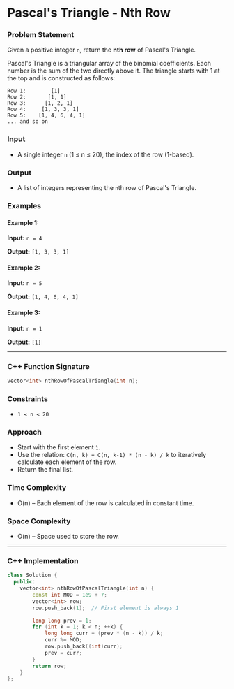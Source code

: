 # Pascal's Triangle - Nth Row

### Problem Statement
Given a positive integer `n`, return the **nth row** of Pascal's Triangle.

Pascal's Triangle is a triangular array of the binomial coefficients. Each number is the sum of the two directly above it. The triangle starts with 1 at the top and is constructed as follows:

```
Row 1:        [1]
Row 2:       [1, 1]
Row 3:      [1, 2, 1]
Row 4:     [1, 3, 3, 1]
Row 5:    [1, 4, 6, 4, 1]
... and so on
```

### Input
- A single integer `n` (1 ≤ n ≤ 20), the index of the row (1-based).

### Output
- A list of integers representing the `n`th row of Pascal's Triangle.

### Examples
#### Example 1:
**Input:** `n = 4`

**Output:** `[1, 3, 3, 1]`

#### Example 2:
**Input:** `n = 5`

**Output:** `[1, 4, 6, 4, 1]`

#### Example 3:
**Input:** `n = 1`

**Output:** `[1]`

---

### C++ Function Signature
```cpp
vector<int> nthRowOfPascalTriangle(int n);
```

### Constraints
- `1 ≤ n ≤ 20`

### Approach
- Start with the first element `1`.
- Use the relation: `C(n, k) = C(n, k-1) * (n - k) / k` to iteratively calculate each element of the row.
- Return the final list.

### Time Complexity
- O(n) – Each element of the row is calculated in constant time.

### Space Complexity
- O(n) – Space used to store the row.

---

### C++ Implementation
```cpp
class Solution {
  public:
    vector<int> nthRowOfPascalTriangle(int n) {
        const int MOD = 1e9 + 7;
        vector<int> row;
        row.push_back(1);  // First element is always 1

        long long prev = 1;
        for (int k = 1; k < n; ++k) {
            long long curr = (prev * (n - k)) / k;
            curr %= MOD;
            row.push_back((int)curr);
            prev = curr;
        }
        return row;
    }
};
